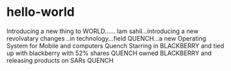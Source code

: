 # hello-world
Introducing a new thing to WORLD......
   Iam sahil...introducing a new revolvatary changes ..in technology...field
   QUENCH...a new Operating System for Mobile  and computers
   Quench  Starring in BLACKBERRY  and tied up with blackberry   with 52% shares
   QUENCH owned BLACKBERRY and releasing products on SARs QUENCH 
